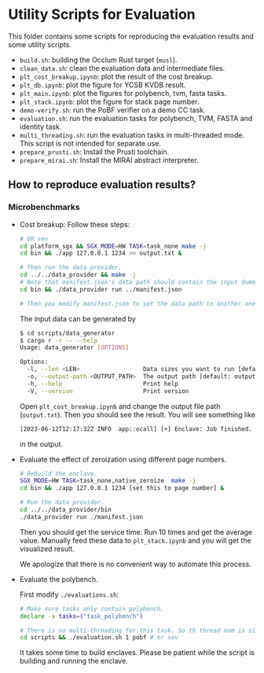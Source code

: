 # Utility Scripts for Evaluation

This folder contains some scripts for reproducing the evaluation results and some utility scripts.

* `build.sh`: building the Occlum Rust target (`musl`).
* `clean_data.sh`: clean the evaluation data and intermediate files.
* `plt_cost_breakup.ipynb`: plot the result of the cost breakup.
* `plt_db.ipynb`: plot the figure for YCSB KVDB result.
* `plt_main.ipynb`: plot the figures for polybench, tvm, fasta tasks.
* `plt_stack.ipynb`: plot the figure for stack page number.
* `demo-verify.sh`: run the PoBF verifier on a demo CC task.
* `evaluation.sh`: run the evaluation tasks for polybench, TVM, FASTA and identity task.
* `multi_threading.sh`: run the evaluation tasks in multi-threaded mode. This script is not intended for separate use.
* `prepare_prusti.sh`: Install the Prusti toolchain.
* `prepare_mirai.sh`: Install the MIRAI abstract interpreter.

## How to reproduce evaluation results?

### Microbenchmarks

* Cost breakup: Follow these steps:

  ```sh
  # OR sev
  cd platform_sgx && SGX_MODE=HW TASK=task_none make -j
  cd bin && ./app 127.0.0.1 1234 >> output.txt &

  # Then run the data provider.
  cd ../../data_provider && make -j
  # Note that manifest.json's data path should contain the input dummy data which can be generated using scripts/data_generator
  cd bin && ./data_provider run ../manifest.json

  # Then you modify manifest.json to set the data path to another one until all input data is used.
  ```

  The input data can be generated by

  ```sh
  $ cd scripts/data_generator
  $ cargo r -r -- --help
  Usage: data_generator [OPTIONS]

  Options:
    -l, --len <LEN>                  Data sizes you want to run [default: 1000]
    -o, --output-path <OUTPUT_PATH>  The output path [default: output.bin]
    -h, --help                       Print help
    -V, --version                    Print version
  ```

  Open `plt_cost_breakup.ipynb` and change the output file path (`output.txt`). Then you should see the result. You will see something like

  ```txt
  [2023-06-12T12:17:32Z INFO  app::ocall] [+] Enclave: Job finished. Time used: 28.058968731s; breakup {"decrypt_data": 74482.66857142857, "do_compute": 0.319047619047619, "encrypt_result": 98212.00952380952, "establish_channel": 121811.60666666667, "receive_data": 27763494.36095238}
  ```

  in the output.

* Evaluate the effect of zeroization using different page numbers.

  ```sh
  # Rebuild the enclave.
  SGX_MODE=HW TASK=task_none,native_zeroize  make -j
  cd bin && ./app 127.0.0.1 1234 [set this to page number] &

  # Run the data provider.
  cd ../../data_provider/bin
  ./data_provider run ./manifest.json
  ```

  Then you should get the service time. Run 10 times and get the average value. Manually feed these data to `plt_stack.ipynb` and you will get the visualized result.

  We apologize that there is no convenient way to automate this process.

* Evaluate the polybench.

  First modify `./evaluations.sh`:

  ```sh
  # Make sure tasks only contain polybench.
  declare -a tasks=("task_polybench")
  ```

  ```sh
  # There is no multi-threading for this task. So th thread num is simply set to 1.
  cd scripts && ./evaluation.sh 1 pobf # or sev
  ```

  It takes some time to build enclaves. Please be patient while the script is building and running the enclave.
